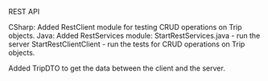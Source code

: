 REST API

CSharp: Added RestClient module for testing CRUD operations on Trip objects.
Java: Added RestServices module: StartRestServices.java - run the server
                                 StartRestClientClient - run the tests for CRUD operations on Trip objects.

Added TripDTO to get the data between the client and the server.
